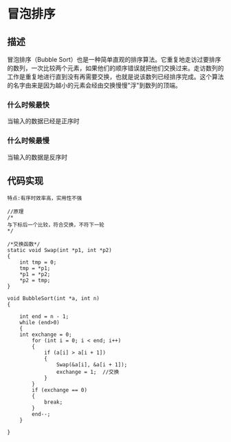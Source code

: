 # 冒泡排序

## 描述

冒泡排序（Bubble Sort）也是一种简单直观的排序算法。它重复地走访过要排序的数列，一次比较两个元素，如果他们的顺序错误就把他们交换过来。走访数列的工作是重复地进行直到没有再需要交换，也就是说该数列已经排序完成。这个算法的名字由来是因为越小的元素会经由交换慢慢"浮"到数列的顶端。

### 什么时候最快

当输入的数据已经是正序时

### 什么时候最慢

当输入的数据是反序时



## 代码实现

```
特点:有序时效率高，实用性不强

//原理
/*
与下标后一个比较，符合交换，不符下一轮
*/

/*交换函数*/
static void Swap(int *p1, int *p2)
{
	int tmp = 0;
	tmp = *p1;
	*p1 = *p2;
	*p2 = tmp;
}

void BubbleSort(int *a, int n)
{

	int end = n - 1;
	while (end>0)
	{
	int exchange = 0;
		for (int i = 0; i < end; i++)
		{
			if (a[i] > a[i + 1])
			{
				Swap(&a[i], &a[i + 1]);
				exchange = 1;  //交换
			}
		}
		if (exchange == 0)
		{
			break;
		}
		end--;
	}

}

```

